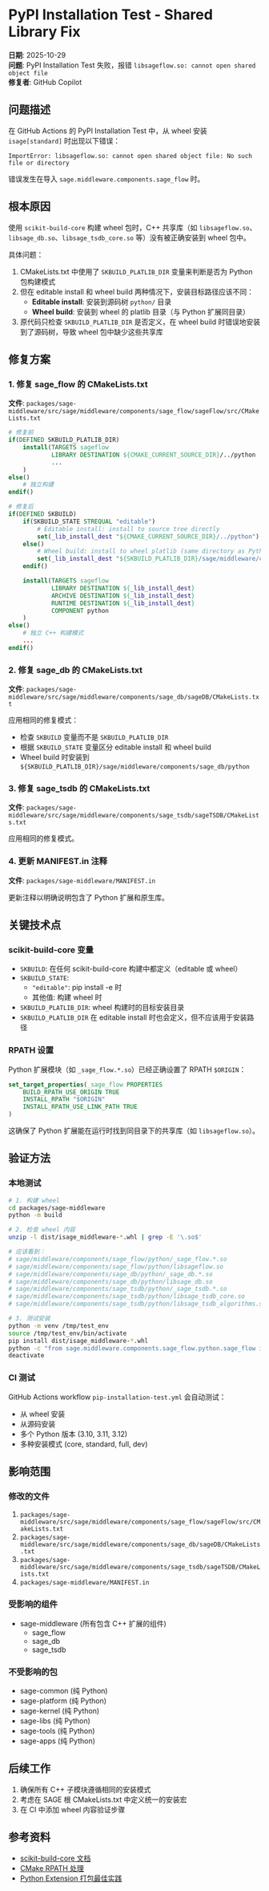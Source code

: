 # PyPI Installation Test - Shared Library Fix

**日期**: 2025-10-29  
**问题**: PyPI Installation Test 失败，报错 `libsageflow.so: cannot open shared object file`  
**修复者**: GitHub Copilot

## 问题描述

在 GitHub Actions 的 PyPI Installation Test 中，从 wheel 安装 `isage[standard]` 时出现以下错误：

```
ImportError: libsageflow.so: cannot open shared object file: No such file or directory
```

错误发生在导入 `sage.middleware.components.sage_flow` 时。

## 根本原因

使用 `scikit-build-core` 构建 wheel 包时，C++ 共享库（如 `libsageflow.so`、`libsage_db.so`、`libsage_tsdb_core.so` 等）没有被正确安装到 wheel 包中。

具体问题：
1. CMakeLists.txt 中使用了 `SKBUILD_PLATLIB_DIR` 变量来判断是否为 Python 包构建模式
2. 但在 editable install 和 wheel build 两种情况下，安装目标路径应该不同：
   - **Editable install**: 安装到源码树 `python/` 目录
   - **Wheel build**: 安装到 wheel 的 platlib 目录（与 Python 扩展同目录）
3. 原代码只检查 `SKBUILD_PLATLIB_DIR` 是否定义，在 wheel build 时错误地安装到了源码树，导致 wheel 包中缺少这些共享库

## 修复方案

### 1. 修复 sage_flow 的 CMakeLists.txt

**文件**: `packages/sage-middleware/src/sage/middleware/components/sage_flow/sageFlow/src/CMakeLists.txt`

```cmake
# 修复前
if(DEFINED SKBUILD_PLATLIB_DIR)
    install(TARGETS sageflow
            LIBRARY DESTINATION ${CMAKE_CURRENT_SOURCE_DIR}/../python
            ...
    )
else()
    # 独立构建
endif()

# 修复后
if(DEFINED SKBUILD)
    if(SKBUILD_STATE STREQUAL "editable")
        # Editable install: install to source tree directly
        set(_lib_install_dest "${CMAKE_CURRENT_SOURCE_DIR}/../python")
    else()
        # Wheel build: install to wheel platlib (same directory as Python extension)
        set(_lib_install_dest "${SKBUILD_PLATLIB_DIR}/sage/middleware/components/sage_flow/python")
    endif()

    install(TARGETS sageflow
            LIBRARY DESTINATION ${_lib_install_dest}
            ARCHIVE DESTINATION ${_lib_install_dest}
            RUNTIME DESTINATION ${_lib_install_dest}
            COMPONENT python
    )
else()
    # 独立 C++ 构建模式
    ...
endif()
```

### 2. 修复 sage_db 的 CMakeLists.txt

**文件**: `packages/sage-middleware/src/sage/middleware/components/sage_db/sageDB/CMakeLists.txt`

应用相同的修复模式：
- 检查 `SKBUILD` 变量而不是 `SKBUILD_PLATLIB_DIR`
- 根据 `SKBUILD_STATE` 变量区分 editable install 和 wheel build
- Wheel build 时安装到 `${SKBUILD_PLATLIB_DIR}/sage/middleware/components/sage_db/python`

### 3. 修复 sage_tsdb 的 CMakeLists.txt

**文件**: `packages/sage-middleware/src/sage/middleware/components/sage_tsdb/sageTSDB/CMakeLists.txt`

应用相同的修复模式。

### 4. 更新 MANIFEST.in 注释

**文件**: `packages/sage-middleware/MANIFEST.in`

更新注释以明确说明包含了 Python 扩展和原生库。

## 关键技术点

### scikit-build-core 变量

- `SKBUILD`: 在任何 scikit-build-core 构建中都定义（editable 或 wheel）
- `SKBUILD_STATE`:
  - `"editable"`: pip install -e 时
  - 其他值: 构建 wheel 时
- `SKBUILD_PLATLIB_DIR`: wheel 构建时的目标安装目录
- `SKBUILD_PLATLIB_DIR` 在 editable install 时也会定义，但不应该用于安装路径

### RPATH 设置

Python 扩展模块（如 `_sage_flow.*.so`）已经正确设置了 RPATH `$ORIGIN`：

```cmake
set_target_properties(_sage_flow PROPERTIES
    BUILD_RPATH_USE_ORIGIN TRUE
    INSTALL_RPATH "$ORIGIN"
    INSTALL_RPATH_USE_LINK_PATH TRUE
)
```

这确保了 Python 扩展能在运行时找到同目录下的共享库（如 `libsageflow.so`）。

## 验证方法

### 本地测试

```bash
# 1. 构建 wheel
cd packages/sage-middleware
python -m build

# 2. 检查 wheel 内容
unzip -l dist/isage_middleware-*.whl | grep -E '\.so$'

# 应该看到：
# sage/middleware/components/sage_flow/python/_sage_flow.*.so
# sage/middleware/components/sage_flow/python/libsageflow.so
# sage/middleware/components/sage_db/python/_sage_db.*.so
# sage/middleware/components/sage_db/python/libsage_db.so
# sage/middleware/components/sage_tsdb/python/_sage_tsdb.*.so
# sage/middleware/components/sage_tsdb/python/libsage_tsdb_core.so
# sage/middleware/components/sage_tsdb/python/libsage_tsdb_algorithms.so

# 3. 测试安装
python -m venv /tmp/test_env
source /tmp/test_env/bin/activate
pip install dist/isage_middleware-*.whl
python -c "from sage.middleware.components.sage_flow.python.sage_flow import SageFlow; print('Success!')"
deactivate
```

### CI 测试

GitHub Actions workflow `pip-installation-test.yml` 会自动测试：
- 从 wheel 安装
- 从源码安装
- 多个 Python 版本 (3.10, 3.11, 3.12)
- 多种安装模式 (core, standard, full, dev)

## 影响范围

### 修改的文件

1. `packages/sage-middleware/src/sage/middleware/components/sage_flow/sageFlow/src/CMakeLists.txt`
2. `packages/sage-middleware/src/sage/middleware/components/sage_db/sageDB/CMakeLists.txt`
3. `packages/sage-middleware/src/sage/middleware/components/sage_tsdb/sageTSDB/CMakeLists.txt`
4. `packages/sage-middleware/MANIFEST.in`

### 受影响的组件

- sage-middleware (所有包含 C++ 扩展的组件)
  - sage_flow
  - sage_db
  - sage_tsdb

### 不受影响的包

- sage-common (纯 Python)
- sage-platform (纯 Python)
- sage-kernel (纯 Python)
- sage-libs (纯 Python)
- sage-tools (纯 Python)
- sage-apps (纯 Python)

## 后续工作

1. 确保所有 C++ 子模块遵循相同的安装模式
2. 考虑在 SAGE 根 CMakeLists.txt 中定义统一的安装宏
3. 在 CI 中添加 wheel 内容验证步骤

## 参考资料

- [scikit-build-core 文档](https://scikit-build-core.readthedocs.io/)
- [CMake RPATH 处理](https://cmake.org/cmake/help/latest/prop_tgt/INSTALL_RPATH.html)
- [Python Extension 打包最佳实践](https://packaging.python.org/guides/packaging-binary-extensions/)
